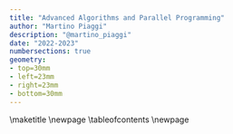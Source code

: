 ```yaml
---
title: "Advanced Algorithms and Parallel Programming"
author: "Martino Piaggi"
description: "@martino_piaggi"
date: "2022-2023"
numbersections: true
geometry: 
- top=30mm
- left=23mm
- right=23mm
- bottom=30mm
---
```


\maketitle
\newpage
\tableofcontents
\newpage